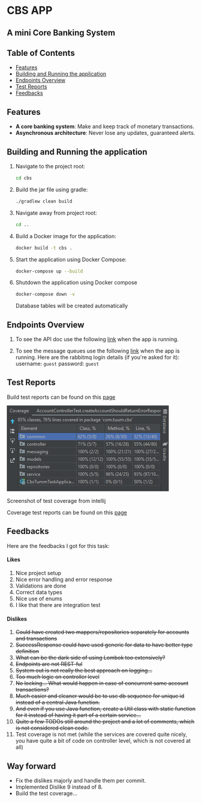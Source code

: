 # CBS APP
## A mini Core Banking System

## Table of Contents

- [Features](#features)
- [Building and Running the application](#building-and-running-the-application)
- [Endpoints Overview](#endpoints-overview)
- [Test Reports](#test-reports)
- [Feedbacks](#feedbacks)

## Features

- **A core banking system**: Make and keep track of monetary transactions.
- **Asynchronous architecture**: Never lose any updates, guaranteed alerts.

## Building and Running the application

1. Navigate to the project root:
   ```bash
   cd cbs
   ```

2. Build the jar file using gradle:
   ```bash
   ./gradlew clean build
   ```

3. Navigate away from project root:
   ```bash
   cd ..
   ```

4. Build a Docker image for the application:
   ```bash
   docker build -t cbs .
   ```
   
5. Start the application using Docker Compose:
   ```bash
   docker-compose up --build
   ```

6. Shutdown the application using Docker compose
   ```bash
   docker-compose down -v
   ```
   Database tables will be created automatically

## Endpoints Overview

1. To see the API doc use the following [link](http://localhost:8080/swagger-ui/index.html) when the app is running.

2. To see the message queues use the following [link](http://localhost:15672/#/queues) when the app is running.
   Here are the rabbitmq login details (if you're asked for it):
   username: `guest`
   password: `guest`

## Test Reports
   Build test reports can be found on this [page](https://htmlpreview.github.io/?https://github.com/De-Bola/cbs/blob/master/cbs/build/reports/tests/test/index.html)
   
   ![Screenshot of test coverage from intellij](./test_coverage.png)

   Screenshot of test coverage from intellij

   Coverage test reports can be found on this [page](https://htmlpreview.github.io/?https://github.com/De-Bola/cbs/blob/master/coverage/reports/index.html)
   
## Feedbacks
   Here are the feedbacks I got for this task:
#### Likes
1. Nice project setup
2. Nice error handling and error response 
3. Validations are done 
4. Correct data types 
5. Nice use of enums 
6. I like that there are integration test

#### Dislikes
1. ~~Could have created two mappers/repositories separately for accounts and transactions~~ 
2. ~~SuccessResponse could have used generic for data to have better type definition~~ 
3. ~~What can be the dark side of using Lombok too extensively?~~ 
4. ~~Endpoints are not REST-ful~~ 
5. ~~System out is not really the best approach on logging...~~ 
6. ~~Too much logic on controller level~~ 
7. ~~No locking... What would happen in case of concurrent same account transactions?~~ 
8. ~~Much easier and cleaner would be to use db sequence for unique id instead of a central Java function.~~ 
9. ~~And even if you use Java function, create a Util class with static function for it instead of having it part of a certain service...~~ 
10. ~~Quite a few TODOs still around the project and a lot of comments, which is not considered clean code.~~ 
11. Test coverage is not met (while the services are covered quite nicely, you have quite a bit of code on controller level, which is not covered at all)
   

## Way forward
- Fix the dislikes majorly and handle them per commit.
- Implemented Dislike 9 instead of 8.
- Build the test coverage...